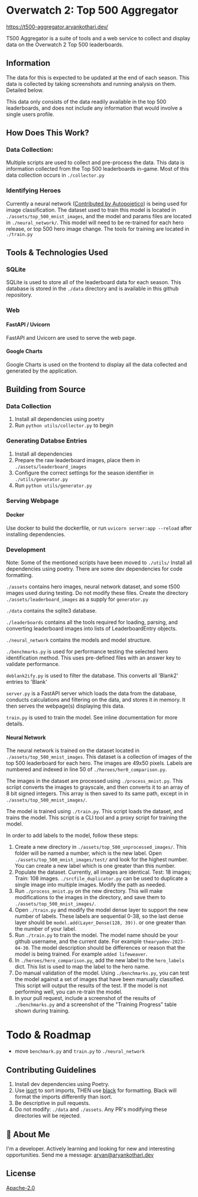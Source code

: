 # Overwatch 2: Top 500 Aggregator
https://t500-aggregator.aryankothari.dev/

T500 Aggregator is a suite of tools and a web service to collect and display data on the Overwatch 2 Top 500 leaderboards. 


## Information
The data for this is expected to be updated at the end of each season.
This data is collected by taking screenshots and running analysis on them. Detailed below. 

This data only consists of the data readily available in the top 500 leaderboards,
and does not include any information that would involve a single users profile. 

## How Does This Work?

### Data Collection: 
Multiple scripts are used to collect and pre-process the data. This data is information collected from the Top 500 leaderboards in-game. Most of this data collection occurs in `./collector.py`

### Identifying Heroes
Currently a neural network ([Contributed by Autopoietico](https://github.com/thearyadev/top500-aggregator/pull/1)) is being used for image classification. The dataset used to train this model is located in `./assets/top_500_mnist_images`, and the model and params files are located in `./neural_network/`. This model will need to be re-trained for each hero release, or top 500 hero image change. The tools for training are located in `./train.py`


## Tools & Technologies Used

### SQLite 
SQLite is used to store all of the leaderboard data for each season. This database is stored in the `./data` directory and is available in this github repository.

### Web
#### FastAPI / Uvicorn
FastAPI and Uvicorn are used to serve the web page. 
#### Google Charts
Google Charts is used on the frontend to display all the data collected and generated by the application. 

## Building from Source

### Data Collection
1. Install all dependencies using poetry
2. Run `python utils/collector.py` to begin

### Generating Databse Entries
1. Install all dependencies
2. Prepare the raw leaderboard images, place them in `./assets/leaderboard_images`
3. Configure the correct settings for the season identifier in `./utils/generator.py`
4. Run `python utils/generator.py`


### Serving Webpage 
#### Docker
Use docker to build the dockerfile, or run `uvicorn server:app --reload` after installing dependencies.


### Development 

Note: Some of the mentioned scripts have been moved to `./utils/`
Install all dependencies using poetry. There are some dev dependencies for code formatting. 

`./assets` contains hero images, neural network dataset, and some t500 images used during testing. Do not modify these files. Create the directory `./assets/leaderboard_images` as a supply for `generator.py`

`./data` contains the sqlite3 database.

`./leaderboards` contains all the tools required for loading, parsing, and converting leaderboard images into lists of LeaderboardEntry objects. 

`./neural_network` contains the models and model structure.

`./benchmarks.py` is used for performance testing the selected hero identification method. This uses pre-defined files with an answer key to validate performance. 

`deblank2ify.py` is used to filter the database. This converts all 'Blank2' entries to 'Blank'

`server.py` is a FastAPI server which loads the data from the database, conducts calculations and filtering on the data, and stores it in memory. It then serves the webpage(s) displaying this data.

`train.py` is used to train the model. See inline documentation for more details. 

#### Neural Network 

The neural network is trained on the dataset located in `./assets/top_500_mnist_images`. This dataset is a collection of images of the top 500 leaderboard for each hero. The images are 49x50 pixels. Labels are numbered and indexed in line 50 of `./heroes/her0_comparison.py`. 

The images in the dataset are processed using `./process_mnist.py`. This scriipt converts the images to grayscale, and then converts it to an array of 8 bit signed integers. This array is then saved to its same path, except in in `./assets/top_500_mnist_images/`.

The model is trained using `./train.py`. This script loads the dataset, and trains the model. This script is a CLI tool and a proxy script for training the model. 

In order to add labels to the model, follow these steps:
1. Create a new directory in `./assets/top_500_unprocessed_images/`. This folder will be named a number, which is the new label. Open `./assets/top_500_mnist_images/test/` and look for the highest number. You can create a new label which is one greater than this number. 
2. Populate the dataset. Currently, all images are identical. Test: 18 images; Train: 108 images. `./srcfile_duplicator.py` can be used to duplicate a single image into multiple images. Modify the path as needed. 
3. Run `./process_mnist.py` on the new directory. This will make modifications to the images in the directory, and save them to `./assets/top_500_mnist_images/`. 
4. Open `./train.py` and modify the model dense layer to support the new number of labels. These labels are sequential 0-38, so the last dense layer should be `model.add(Layer_Dense(128, 39))`. or one greater than the number of your label. 
5. Run `./train.py` to train the model. The model name should be your github username, and the current date. For example `thearyadev-2023-04-30`. The model description should be differences or reason that the model is being trained. For example `added lifeweaver`.
6. In `./heroes/hero_comparison.py`, add the new label to the `hero_labels` dict. This list is used to map the label to the hero name.
7. Do manual validation of the model. Using `./benchmarks.py`, you can test the model against a set of images that have been manually classified. This script will output the results of the test. If the model is not performing well, you can re-train the model.
8. In your pull request, include a screenshot of the results of `./benchmarks.py` and a screenshot of the "Training Progress" table shown during training. 

# Todo & Roadmap
- move `benchmark.py` and `train.py` to `./neural_network`



## Contributing Guidelines

1. Install dev dependencies using Poetry. 
2. Use [isort](https://pypi.org/project/isort/) to sort imports, THEN use [black](https://pypi.org/project/black/) for formatting. Black will format the imports differently than isort. 
3. Be descriptive in pull requests. 
4. Do not modify: `./data` and `./assets`. Any PR's modifying these directories will be rejected. 

## 🚀 About Me
I'm a developer. Actively learning and looking for new and interesting opportunities. Send me a message: aryan@aryankothari.dev


## License
[Apache-2.0](/LICENSE)